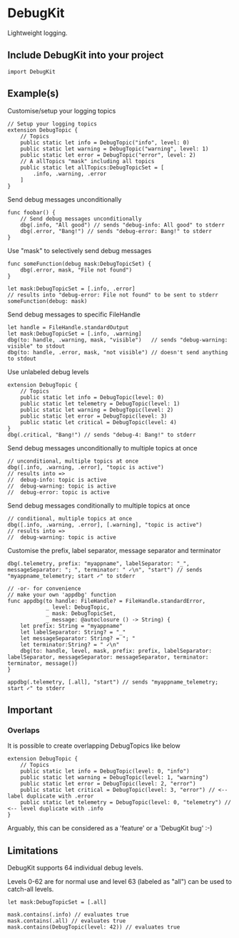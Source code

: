 # DebugKit

Lightweight logging.

## Include DebugKit into your project

```
import DebugKit
```

## Example(s)

Customise/setup your logging topics

```
// Setup your logging topics
extension DebugTopic {
    // Topics
    public static let info = DebugTopic("info", level: 0)
    public static let warning = DebugTopic("warning", level: 1)
    public static let error = DebugTopic("error", level: 2)
    // A allTopics "mask" including all topics
    public static let allTopics:DebugTopicSet = [
        .info, .warning, .error
    ]
}
```
Send debug messages unconditionally
```
func foobar() {
    // Send debug messages unconditionally
    dbg(.info, "All good") // sends "debug-info: All good" to stderr
    dbg(.error, "Bang!") // sends "debug-error: Bang!" to stderr
}
```
Use "mask" to selectively send debug messages 
```
func someFunction(debug mask:DebugTopicSet) {
    dbg(.error, mask, "File not found")
}

let mask:DebugTopicSet = [.info, .error]
// results into "debug-error: File not found" to be sent to stderr
someFunction(debug: mask)
```
Send debug messages to specific FileHandle
```
let handle = FileHandle.standardOutput
let mask:DebugTopicSet = [.info, .warning]
dbg(to: handle, .warning, mask, "visible")   // sends "debug-warning: visible" to stdout
dbg(to: handle, .error, mask, "not visible") // doesn't send anything to stdout
```
Use unlabeled debug levels
```
extension DebugTopic {
    // Topics
    public static let info = DebugTopic(level: 0)
    public static let telemetry = DebugTopic(level: 1)
    public static let warning = DebugTopic(level: 2)
    public static let error = DebugTopic(level: 3)
    public static let critical = DebugTopic(level: 4)
}
dbg(.critical, "Bang!") // sends "debug-4: Bang!" to stderr
```
Send debug messages unconditionally to multiple topics at once
```
// unconditional, multiple topics at once
dbg([.info, .warning, .error], "topic is active")
// results into =>
//  debug-info: topic is active
//  debug-warning: topic is active
//  debug-error: topic is active
```
Send debug messages conditionally to multiple topics at once
```
// conditional, multiple topics at once
dbg([.info, .warning, .error], [.warning], "topic is active")
// results into =>
//  debug-warning: topic is active
```
Customise the prefix, label separator, message separator and terminator
```
dbg(.telemetry, prefix: "myappname", labelSeparator: "_", messageSeparator: "; ", terminator: " ✓\n", "start") // sends "myappname_telemetry; start ✓" to stderr

// -or- for convenience
// make your own 'appdbg' function
func appdbg(to handle: FileHandle? = FileHandle.standardError,
            _ level: DebugTopic,
            _ mask: DebugTopicSet,
            _ message: @autoclosure () -> String) {
    let prefix: String = "myappname"
    let labelSeparator: String? = "_"
    let messageSeparator: String? = "; "
    let terminator:String? = " ✓\n"
    dbg(to: handle, level, mask, prefix: prefix, labelSeparator: labelSeparator, messageSeparator: messageSeparator, terminator: terminator, message())
}

appdbg(.telemetry, [.all], "start") // sends "myappname_telemetry; start ✓" to stderr
```

## Important

### Overlaps

It is possible to create overlapping DebugTopics like below

```
extension DebugTopic {
    // Topics
    public static let info = DebugTopic(level: 0, "info")
    public static let warning = DebugTopic(level: 1, "warning")
    public static let error = DebugTopic(level: 2, "error")
    public static let critical = DebugTopic(level: 3, "error") // <-- label duplicate with .error
    public static let telemetry = DebugTopic(level: 0, "telemetry") // <-- level duplicate with .info
}
```

Arguably, this can be considered as a 'feature' or a 'DebugKit bug' :-)

## Limitations

DebugKit supports 64 individual debug levels.

Levels 0-62 are for normal use and level 63 (labeled as "all") can be used to catch-all levels.

```
let mask:DebugTopicSet = [.all]

mask.contains(.info) // evaluates true
mask.contains(.all) // evaluates true
mask.contains(DebugTopic(level: 42)) // evaluates true
```
